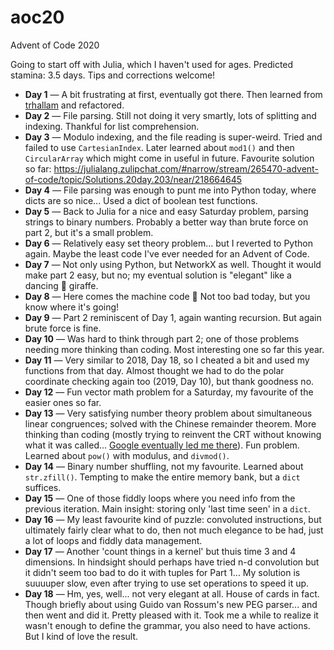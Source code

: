 # aoc20
Advent of Code 2020

Going to start off with Julia, which I haven't used for ages. Predicted stamina: 3.5 days. Tips and corrections welcome!

- **Day 1** — A bit frustrating at first, eventually got there. Then learned from [trhallam](https://github.com/trhallam) and refactored.
- **Day 2** — File parsing. Still not doing it very smartly, lots of splitting and indexing. Thankful for list comprehension.
- **Day 3** — Modulo indexing, and the file reading is super-weird. Tried and failed to use `CartesianIndex`. Later learned about `mod1()` and then `CircularArray` which might come in useful in future. Favourite solution so far: https://julialang.zulipchat.com/#narrow/stream/265470-advent-of-code/topic/Solutions.20day.203/near/218664645 
- **Day 4** — File parsing was enough to punt me into Python today, where dicts are so nice... Used a dict of boolean test functions.
- **Day 5** — Back to Julia for a nice and easy Saturday problem, parsing strings to binary numbers. Probably a better way than brute force on part 2, but it's a small problem.
- **Day 6** — Relatively easy set theory problem... but I reverted to Python again. Maybe the least code I've ever needed for an Advent of Code.
- **Day 7** — Not only using Python, but NetworkX as well. Thought it would make part 2 easy, but no; my eventual solution is "elegant" like a dancing 🦒 giraffe.
- **Day 8** — Here comes the machine code 😬 Not too bad today, but you know where it's going! 
- **Day 9** — Part 2 reminiscent of Day 1, again wanting recursion. But again brute force is fine.
- **Day 10** — Was hard to think through part 2; one of those problems needing more thinking than coding. Most interesting one so far this year.
- **Day 11** — Very similar to 2018, Day 18, so I cheated a bit and used my functions from that day. Almost thought we had to do the polar coordinate checking again too (2019, Day 10), but thank goodness no.
- **Day 12** — Fun vector math problem for a Saturday, my favourite of the easier ones so far.
- **Day 13** — Very satisfying number theory problem about simultaneous linear congruences; solved with the Chinese remainder theorem. More thinking than coding (mostly trying to reinvent the CRT without knowing what it was called... [Google eventually led me there](https://github.com/TheAlgorithms/Python/blob/master/blockchain/chinese_remainder_theorem.py)). Fun problem. Learned about `pow()` with modulus, and `divmod()`.
- **Day 14** — Binary number shuffling, not my favourite. Learned about `str.zfill()`. Tempting to make the entire memory bank, but a `dict` suffices.
- **Day 15** — One of those fiddly loops where you need info from the previous
  iteration. Main insight: storing only 'last time seen' in a `dict`.
- **Day 16** — My least favourite kind of puzzle: convoluted instructions, but ultimately fairly clear what to do, then not much elegance to be had, just a lot of loops and fiddly data management.
- **Day 17** — Another 'count things in a kernel' but thuis time 3 and 4 dimensions. In hindsight should perhaps have tried n-d convolution but it didn't seem too bad to do it with tuples for Part 1... My solution is suuuuper slow, even after trying to use set operations to speed it up.
- **Day 18** — Hm, yes, well... not very elegant at all. House of cards in fact. Though briefly about using Guido van Rossum's new PEG parser... and then went and did it. Pretty pleased with it. Took me a while to realize it wasn't enough to define the grammar, you also need to have actions. But I kind of love the result.

